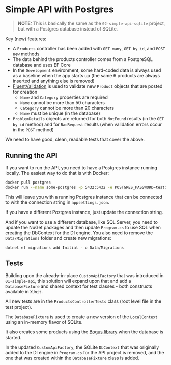 # Simple API with Postgres

> **NOTE:** This is basically the same as the `02-simple-api-sqlite` 
> project, but with a Postgres database instead of SQLite.

Key (new) features:

- A `Products` controller has been added with `GET many`, `GET by id`, and `POST new`
methods
- The data behind the products controller comes from a PostgreSQL database and uses EF Core
- In the `Development` environment, some hard-coded data is always used as a baseline
when the app starts up (the same 6 products are always inserted and anything else is
removed)
- [FluentValidation](https://docs.fluentvalidation.net/en/latest/) is used to validate new `Product` objects that are posted for creation
  - `Name` and `Category` properties are required
  - `Name` cannot be more than 50 characters
  - `Category` cannot be more than 20 characters
  - `Name` must be unique (in the database)
- `ProblemDetails` objects are returned for both `NotFound` results (in
the `GET by id` method) and for `BadRequest` results (when validation errors occur in the `POST` method)

We need to have good, clean, readable tests that cover the above.

## Running the API

If you want to run the API, you need to have a Postgres instance 
running locally.  The easiest way to do that is with Docker:

```bash
docker pull postgres
docker run --name some-postgres -p 5432:5432 -e POSTGRES_PASSWORD=testingiscool -d postgres
```

This will leave you with a running Postgres instance that can be connected
to with the connection string in `appsettings.json`.
 

If you have a different Postgres instance, just update the connection string.

And if you want to use a different database, like SQL Server, you need
to update the NuGet packages and then update `Program.cs` to use SQL
when creating the DbContext for the DI engine.  You also need to 
remove the `Data/Migrations` folder and create new migrations:

```bash
dotnet ef migrations add Initial - o Data/Migrations
```

## Tests

Building upon the already-in-place `CustomApiFactory` that was introduced
in `01-simple-api`, this solution will expand upon that and add a `DatabaseFixture`
and shared context for test classes - both constructs available in `XUnit`.

All new tests are in the `ProductsControllerTests` class (root level file in the test
project).

The `DatabaseFixture` is used to create a new version of the `LocalContext`
using an in-memory flavor of SQLite.

It also creates some products using the [Bogus library](https://github.com/bchavez/Bogus)
when the database is started.

In the updated `CustomApiFactory`, the SQLite `DbContext` that was originally
added to the DI engine in `Program.cs` for the API project is removed, and the
one that was created within the `DatabaseFixture` class is added.
